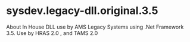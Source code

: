 # sysdev.legacy-dll.original.3.5
About In House DLL use by AMS Legacy Systems using .Net Framework 3.5. Use by HRAS 2.0 , and TAMS 2.0
